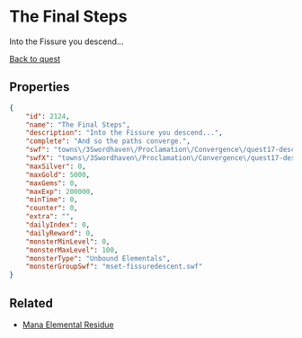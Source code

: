 # The Final Steps

Into the Fissure you descend...

[Back to quest](../quests.md)

## Properties

```json
{
    "id": 2124,
    "name": "The Final Steps",
    "description": "Into the Fissure you descend...",
    "complete": "And so the paths converge.",
    "swf": "towns\/3Swordhaven\/Proclamation\/Convergence\/quest17-descent.swf",
    "swfX": "towns\/3Swordhaven\/Proclamation\/Convergence\/quest17-descent-x.swf",
    "maxSilver": 0,
    "maxGold": 5000,
    "maxGems": 0,
    "maxExp": 200000,
    "minTime": 0,
    "counter": 0,
    "extra": "",
    "dailyIndex": 0,
    "dailyReward": 0,
    "monsterMinLevel": 0,
    "monsterMaxLevel": 100,
    "monsterType": "Unbound Elementals",
    "monsterGroupSwf": "mset-fissuredescent.swf"
}
```

## Related

- [Mana Elemental Residue](../items/21880-mana-elemental-residue.md)

